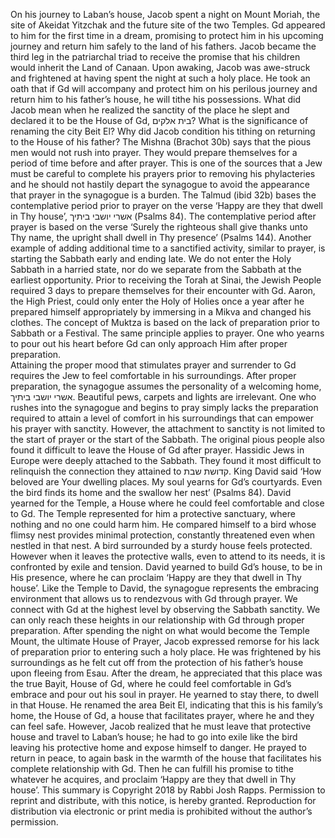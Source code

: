 On his journey to Laban’s house, Jacob spent a night on Mount Moriah, the site of Akeidat Yitzchak and the future site of the two Temples. Gd appeared to him for the first time in a dream, promising to protect him in his upcoming journey and return him safely to the land of his fathers. Jacob became the third leg in the patriarchal triad to receive the promise that his children would inherit the Land of Canaan. Upon awaking, Jacob was awe-struck and frightened at having spent the night at such a holy place. He took an oath that if Gd will accompany and protect him on his perilous journey and return him to his father’s house, he will tithe his possessions.
What did Jacob mean when he realized the sanctity of the place he slept and declared it to be the House of Gd, בית אלקים? What is the significance of renaming the city Beit El? Why did Jacob condition his tithing on returning to the House of his father?
The Mishna (Brachot 30b) says that the pious men would not rush into prayer. They would prepare themselves for a period of time before and after prayer.  This is one of the sources that a Jew must be careful to complete his prayers prior to removing his phylacteries and he should not hastily depart the synagogue to avoid the appearance that prayer in the synagogue is a burden. The Talmud (ibid 32b) bases the contemplative period prior to prayer on the verse ‘Happy are they that dwell in Thy house’, אשרי יושבי ביתיך (Psalms 84). The contemplative period after prayer is based on the verse ‘Surely the righteous shall give thanks unto Thy name, the upright shall dwell in Thy presence’ (Psalms 144). Another example of adding additional time to a sanctified activity, similar to prayer, is starting the Sabbath early and ending late. We do not enter the Holy Sabbath in a harried state, nor do we separate from the Sabbath at the earliest opportunity. Prior to receiving the Torah at Sinai, the Jewish People required 3 days to prepare themselves for their encounter with Gd. Aaron, the High Priest, could only enter the Holy of Holies once a year after he prepared himself appropriately by immersing in a Mikva and changed his clothes. The concept of Muktza is based on the lack of preparation prior to Sabbath or a Festival. The same principle applies to prayer. One who yearns to pour out his heart before Gd can only approach Him after proper preparation.  
Attaining the proper mood that stimulates prayer and surrender to Gd requires the Jew to feel comfortable in his surroundings. After proper preparation, the synagogue assumes the personality of a welcoming home, אשרי יושבי ביתיך.  Beautiful pews, carpets and lights are irrelevant. One who rushes into the synagogue and begins to pray simply lacks the preparation required to attain a level of comfort in his surroundings that can empower his prayer with sanctity.  However, the attachment to sanctity is not limited to the start of prayer or the start of the Sabbath. The original pious people also found it difficult to leave the House of Gd after prayer. Hassidic Jews in Europe were deeply attached to the Sabbath. They found it most difficult to relinquish the connection they attained to קדושת שבת. 
King David said ‘How beloved are Your dwelling places. My soul yearns for Gd’s courtyards. Even the bird finds its home and the swallow her nest’ (Psalms 84). David yearned for the Temple, a House where he could feel comfortable and close to Gd. The Temple represented for him a protective sanctuary, where nothing and no one could harm him. He compared himself to a bird whose flimsy nest provides minimal protection, constantly threatened even when nestled in that nest. A bird surrounded by a sturdy house feels protected. However when it leaves the protective walls, even to attend to its needs, it is confronted by exile and tension.  David yearned to build Gd’s house, to be in His presence, where he can proclaim ‘Happy are they that dwell in Thy house’. Like the Temple to David, the synagogue represents the embracing environment that allows us to rendezvous with Gd through prayer.  We connect with Gd at the highest level by observing the Sabbath sanctity. We can only reach these heights in our relationship with Gd through proper preparation.
After spending the night on what would become the Temple Mount, the ultimate House of Prayer, Jacob expressed remorse for his lack of preparation prior to entering such a holy place. He was frightened by his surroundings as he felt cut off from the protection of his father’s house upon fleeing from Esau. After the dream, he appreciated that this place was the true Bayit, House of Gd, where he could feel comfortable in Gd’s embrace and pour out his soul in prayer. He yearned to stay there, to dwell in that House. He renamed the area Beit El, indicating that this is his family’s home, the House of Gd, a house that facilitates prayer, where he and they can feel safe. However, Jacob realized that he must leave that protective house and travel to Laban’s house; he had to go into exile like the bird leaving his protective home and expose himself to danger. He prayed to return in peace, to again bask in the warmth of the house that facilitates his complete relationship with Gd. Then he can fulfill his promise to tithe whatever he acquires, and proclaim ‘Happy are they that dwell in Thy house’.
This summary is Copyright 2018 by Rabbi Josh Rapps. Permission to reprint and distribute, with this notice, is hereby granted. Reproduction for distribution via electronic or print media is prohibited without the author’s permission.

